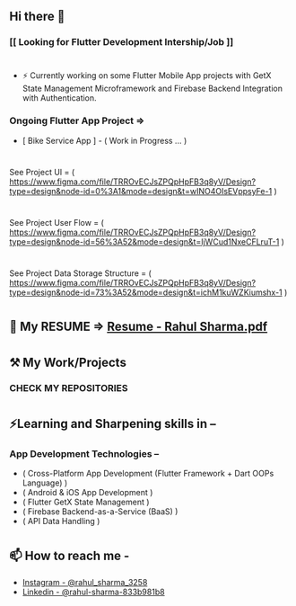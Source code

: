 ## Hi there 👋
### [[  Looking for Flutter Development Intership/Job  ]]
# 
- ⚡ Currently working on some Flutter Mobile App projects with GetX State Management Microframework and Firebase Backend Integration with Authentication. 
### Ongoing Flutter App Project =>
- [ Bike Service App ] - ( Work in Progress ... )
#
See Project UI =
( https://www.figma.com/file/TRROvECJsZPQpHpFB3q8yV/Design?type=design&node-id=0%3A1&mode=design&t=wINO4OIsEVppsyFe-1 )
#
See Project User Flow =
( https://www.figma.com/file/TRROvECJsZPQpHpFB3q8yV/Design?type=design&node-id=56%3A52&mode=design&t=IjWCud1NxeCFLruT-1 )
#
See Project Data Storage Structure =
( https://www.figma.com/file/TRROvECJsZPQpHpFB3q8yV/Design?type=design&node-id=73%3A52&mode=design&t=ichM1kuWZKiumshx-1 )
#
#
## 👷 My RESUME => [Resume - Rahul Sharma.pdf](https://github.com/Rahul-Sharma-Github/Rahul-Sharma-Github/files/13753702/Resume.-.Rahul.Sharma.pdf)

#
#
## ⚒ My Work/Projects
### CHECK MY REPOSITORIES
#
#
## ⚡Learning and Sharpening skills in –
###   ‍App Development Technologies – 
-   ( Cross-Platform App Development (Flutter Framework + Dart OOPs Language) )
-   ( Android & iOS App Development )
-   ( Flutter GetX State Management )
-   ( Firebase Backend-as-a-Service (BaaS) )
-   ( API Data Handling )
#
#
## 📫 How to reach me -
* [Instagram - @rahul_sharma_3258](https://www.instagram.com/rahul_sharma_3258/)
* [Linkedin - @rahul-sharma-833b981b8](https://www.linkedin.com/in/rahul-sharma-b03039143/)
# 
# 


